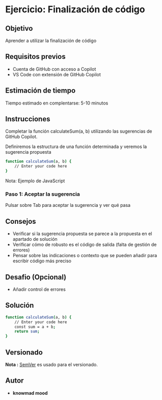 # Ejercicio: Finalización de código

## Objetivo

Aprender a utilizar la finalización de código

## Requisitos previos

- Cuenta de GitHub con acceso a Copilot
- VS Code con extensión de GitHub Copilot

## Estimación de tiempo

Tiempo estimado en complentarse: 5-10 minutos

## Instrucciones

Completar la función calculateSum(a, b) utilizando las sugerencias de GitHub Copilot.

Definiremos la estructura de una función determinada y veremos la sugerencia propuesta

```bash
function calculateSum(a, b) {
    // Enter your code here
}
```

Nota: Ejemplo de JavaScript


### Paso 1: Aceptar la sugerencia

Pulsar sobre Tab para aceptar la sugerencia y ver qué pasa


## Consejos

- Verificar si la sugerencia propuesta se parece a la propuesta en el apartado de solución
- Verificar cómo de robusto es el código de salida (falta de gestión de errores)
- Pensar sobre las indicaciones o contexto que se pueden añadir para escribir código más preciso

## Desafio (Opcional)

- Añadir control de errores

## Solución

```bash
function calculateSum(a, b) {
    // Enter your code here
    const sum = a + b;
    return sum;
}
```

## Versionado

**Nota :** [SemVer](http://semver.org/) es usado para el versionado.

## Autor

* **knowmad mood**